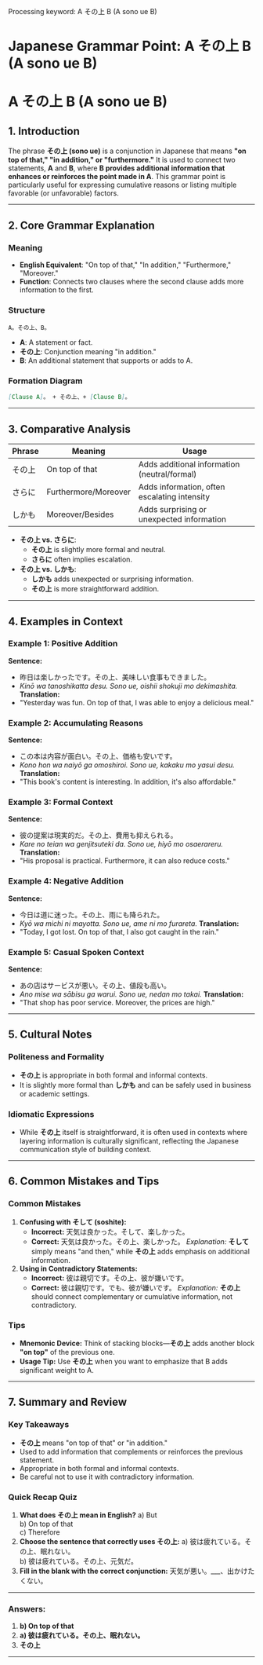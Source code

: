 Processing keyword: A その上 B (A sono ue B)
# Japanese Grammar Point: A その上 B (A sono ue B)
# A その上 B (A sono ue B)
## 1. Introduction
The phrase **その上 (sono ue)** is a conjunction in Japanese that means **"on top of that," "in addition," or "furthermore."** It is used to connect two statements, **A** and **B**, where **B provides additional information that enhances or reinforces the point made in A**. This grammar point is particularly useful for expressing cumulative reasons or listing multiple favorable (or unfavorable) factors.

---
## 2. Core Grammar Explanation
### Meaning
- **English Equivalent**: "On top of that," "In addition," "Furthermore," "Moreover."
- **Function**: Connects two clauses where the second clause adds more information to the first.
### Structure
```
A。その上、B。
```
- **A**: A statement or fact.
- **その上**: Conjunction meaning "in addition."
- **B**: An additional statement that supports or adds to A.
### Formation Diagram
```markdown
[Clause A]。 + その上、+ [Clause B]。
```
---
## 3. Comparative Analysis
| Phrase        | Meaning                     | Usage                             |
|---------------|-----------------------------|-----------------------------------|
| その上        | On top of that              | Adds additional information (neutral/formal) |
| さらに        | Furthermore/Moreover        | Adds information, often escalating intensity |
| しかも        | Moreover/Besides            | Adds surprising or unexpected information |
- **その上 vs. さらに**: 
  - **その上** is slightly more formal and neutral.
  - **さらに** often implies escalation.
- **その上 vs. しかも**: 
  - **しかも** adds unexpected or surprising information.
  - **その上** is more straightforward addition.
---
## 4. Examples in Context
### Example 1: Positive Addition
**Sentence:**
- 昨日は楽しかったです。その上、美味しい食事もできました。
- *Kinō wa tanoshikatta desu. Sono ue, oishii shokuji mo dekimashita.*
**Translation:**
- "Yesterday was fun. On top of that, I was able to enjoy a delicious meal."
### Example 2: Accumulating Reasons
**Sentence:**
- この本は内容が面白い。その上、価格も安いです。
- *Kono hon wa naiyō ga omoshiroi. Sono ue, kakaku mo yasui desu.*
**Translation:**
- "This book's content is interesting. In addition, it's also affordable."
### Example 3: Formal Context
**Sentence:**
- 彼の提案は現実的だ。その上、費用も抑えられる。
- *Kare no teian wa genjitsuteki da. Sono ue, hiyō mo osaerareru.*
**Translation:**
- "His proposal is practical. Furthermore, it can also reduce costs."
### Example 4: Negative Addition
**Sentence:**
- 今日は道に迷った。その上、雨にも降られた。
- *Kyō wa michi ni mayotta. Sono ue, ame ni mo furareta.*
**Translation:**
- "Today, I got lost. On top of that, I also got caught in the rain."
### Example 5: Casual Spoken Context
**Sentence:**
- あの店はサービスが悪い。その上、値段も高い。
- *Ano mise wa sābisu ga warui. Sono ue, nedan mo takai.*
**Translation:**
- "That shop has poor service. Moreover, the prices are high."
---
## 5. Cultural Notes
### Politeness and Formality
- **その上** is appropriate in both formal and informal contexts.
- It is slightly more formal than **しかも** and can be safely used in business or academic settings.
### Idiomatic Expressions
- While **その上** itself is straightforward, it is often used in contexts where layering information is culturally significant, reflecting the Japanese communication style of building context.
---
## 6. Common Mistakes and Tips
### Common Mistakes
1. **Confusing with そして (soshite):**
   - **Incorrect:** 天気は良かった。そして、楽しかった。
   - **Correct:** 天気は良かった。その上、楽しかった。
   *Explanation:* **そして** simply means "and then," while **その上** adds emphasis on additional information.
2. **Using in Contradictory Statements:**
   - **Incorrect:** 彼は親切です。その上、彼が嫌いです。
   - **Correct:** 彼は親切です。でも、彼が嫌いです。
   *Explanation:* **その上** should connect complementary or cumulative information, not contradictory.
### Tips
- **Mnemonic Device:** Think of stacking blocks—**その上** adds another block **"on top"** of the previous one.
- **Usage Tip:** Use **その上** when you want to emphasize that B adds significant weight to A.
---
## 7. Summary and Review
### Key Takeaways
- **その上** means "on top of that" or "in addition."
- Used to add information that complements or reinforces the previous statement.
- Appropriate in both formal and informal contexts.
- Be careful not to use it with contradictory information.
### Quick Recap Quiz
1. **What does その上 mean in English?**
   a) But   
   b) On top of that  
   c) Therefore  
2. **Choose the sentence that correctly uses その上:**
   a) 彼は疲れている。その上、眠れない。  
   b) 彼は疲れている。その上、元気だ。  
3. **Fill in the blank with the correct conjunction:**
   天気が悪い。___、出かけたくない。
---
### Answers:
1. **b) On top of that**
2. **a) 彼は疲れている。その上、眠れない。**
3. **その上**
---
